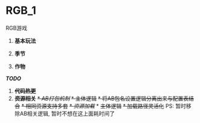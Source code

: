 # RGB_1

RGB游戏

1. **基本玩法**

2. **季节** 

3. **作物**


***TODO***
1. ~~**代码热更**~~
2. ~~**资源相关**~~
   ~~* *AB打包机制*~~
        ~~* ~~主体逻辑~~~~
        ~~* 将AB包名设置逻辑分离出来与配置表结合~~
        ~~* 相同资源支持多套~~
    ~~* *资源加载*~~
        * ~~主体逻辑~~
        ~~* 加载路径灵活化~~
   PS: 暂时移除AB相关逻辑, 暂时不想在这上面耗时间了
